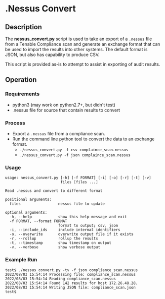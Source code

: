 # .Nessus Convert

## Description

The __nessus_convert.py__ script is used to take an export of a `.nessus` file from a Tenable Compliance scan and generate an exchange format that can be used to import the results into other systems.  The default format is JSON, but also has capability to produce CSV.

This script is provided as-is to attempt to assist in exporting of audit results.


## Operation

### Requirements

- python3 (may work on python2.7+, but didn't test)
- .nessus file for source that contain results to convert

### Process

- Export a `.nessus` file from a compliance scan.
- Run the command line python tool to convert the data to an exchange format.
    - `./nessus_convert.py -f csv complaince_scan.nessus`
    - `./nessus_convert.py -f json complaince_scan.nessus`

### Usage

```
usage: nessus_convert.py [-h] [-f FORMAT] [-i] [-o] [-r] [-t] [-v]
                         files [files ...]

Read .nessus and convert to different format

positional arguments:
  files                 nessus file to update

optional arguments:
  -h, --help            show this help message and exit
  -f FORMAT, --format FORMAT
                        format to output; csv, json
  -i, --include_ids     include internal identifiers
  -o, --overwrite       overwrite output file if it exists
  -r, --rollup          rollup the results
  -t, --timestamp       show timestamp on output
  -v, --verbose         show verbose output
```

### Example Run

```Shell Session
test$ ./nessus_convert.py -tv -f json compliance_scan.nessus
2022/08/03 15:54:14 Processing file: compliance_scan.nessus
2022/08/03 15:54:14 Reading compliance_scan.nessus
2022/08/03 15:54:14 Found 142 results for host 172.26.48.28.
2022/08/03 15:54:14 Writing JSON file: compliance_scan.json
test$
```
